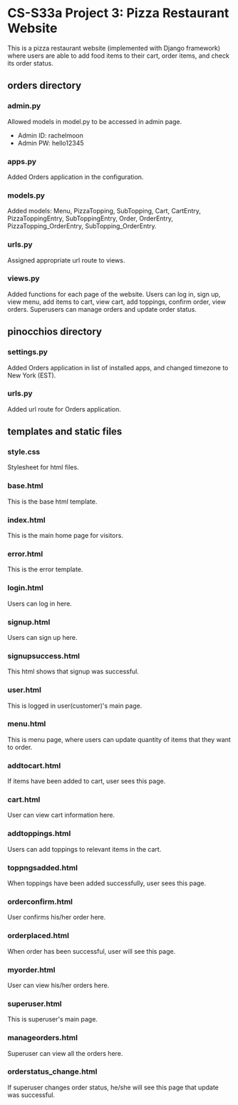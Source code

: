# CS-S33a Project 3: Pizza Restaurant Website
This is a pizza restaurant website (implemented with Django framework) where users are able to add food items to their cart, order items, and check its order status.



## orders directory

### admin.py
Allowed models in model.py to be accessed in admin page.

* Admin ID: rachelmoon
* Admin PW: hello12345


### apps.py
Added Orders application in the configuration.


### models.py
Added models: Menu, PizzaTopping, SubTopping, Cart, CartEntry, PizzaToppingEntry, SubToppingEntry, Order, OrderEntry, PizzaTopping_OrderEntry, SubTopping_OrderEntry.


### urls.py
Assigned appropriate url route to views.


### views.py
Added functions for each page of the website. Users can log in, sign up, view menu, add items to cart, view cart, add toppings, confirm order, view orders. Superusers can manage orders and update order status.


## pinocchios directory

### settings.py
Added Orders application in list of installed apps, and changed timezone to New York (EST).


### urls.py
Added url route for Orders application.


## templates and static files

### style.css
Stylesheet for html files.


### base.html
This is the base html template.


### index.html
This is the main home page for visitors.


### error.html
This is the error template.


### login.html
Users can log in here.


### signup.html
Users can sign up here.

### signupsuccess.html
This html shows that signup was successful.


### user.html
This is logged in user(customer)'s main page.


### menu.html
This is menu page, where users can update quantity of items that they want to order.


### addtocart.html
If items have been added to cart, user sees this page.


### cart.html
User can view cart information here.


### addtoppings.html
Users can add toppings to relevant items in the cart.


### toppngsadded.html
When toppings have been added successfully, user sees this page.


### orderconfirm.html
User confirms his/her order here.


### orderplaced.html
When order has been successful, user will see this page.


### myorder.html
User can view his/her orders here.


### superuser.html
This is superuser's main page.


### manageorders.html
Superuser can view all the orders here.


### orderstatus_change.html
If superuser changes order status, he/she will see this page that update was successful.

